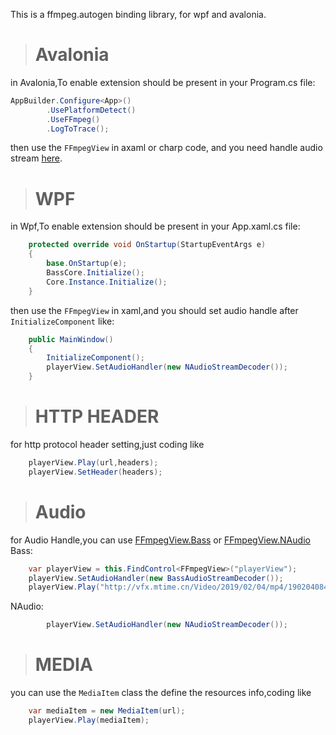 This is a ffmpeg.autogen binding library, for wpf and avalonia.

> # Avalonia
in Avalonia,To enable extension should be present in your Program.cs file:

```csharp
AppBuilder.Configure<App>()
        .UsePlatformDetect()
        .UseFFmpeg()
        .LogToTrace();
```
then use the `FFmpegView` in axaml or charp code, and you need handle audio stream [here](#audio). 

> # WPF
in Wpf,To enable extension should be present in your App.xaml.cs file:
```csharp
    protected override void OnStartup(StartupEventArgs e)
    {
        base.OnStartup(e);
        BassCore.Initialize();
        Core.Instance.Initialize();
    }
```
then use the `FFmpegView` in xaml,and you should set audio handle after `InitializeComponent` like:
```csharp
    public MainWindow()
    {
        InitializeComponent();
        playerView.SetAudioHandler(new NAudioStreamDecoder());
    }
```

> # HTTP HEADER
for http protocol header setting,just coding like 
```csharp
    playerView.Play(url,headers);
    playerView.SetHeader(headers);
```

> # Audio
for Audio Handle,you can use [FFmpegView.Bass](https://www.nuget.org/packages/FFmpegView.Bass) or [FFmpegView.NAudio](https://www.nuget.org/packages/FFmpegView.NAudio)
Bass:
```csharp
    var playerView = this.FindControl<FFmpegView>("playerView");
    playerView.SetAudioHandler(new BassAudioStreamDecoder());
    playerView.Play("http://vfx.mtime.cn/Video/2019/02/04/mp4/190204084208765161.mp4");
```
NAudio:
```csharp
        playerView.SetAudioHandler(new NAudioStreamDecoder());
```

> # MEDIA
you can use the `MediaItem` class the define the resources info,coding like
```csharp
    var mediaItem = new MediaItem(url);
    playerView.Play(mediaItem);
```